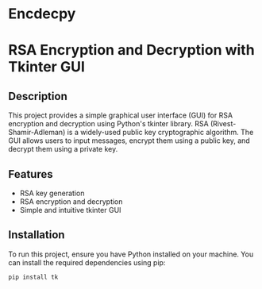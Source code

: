 <h1> Encdecpy </h1>

# RSA Encryption and Decryption with Tkinter GUI

## Description
This project provides a simple graphical user interface (GUI) for RSA encryption and decryption using Python's tkinter library. RSA (Rivest-Shamir-Adleman) is a widely-used public key cryptographic algorithm. The GUI allows users to input messages, encrypt them using a public key, and decrypt them using a private key.

## Features
- RSA key generation
- RSA encryption and decryption
- Simple and intuitive tkinter GUI

## Installation
To run this project, ensure you have Python installed on your machine. You can install the required dependencies using pip:

```bash
pip install tk
```

